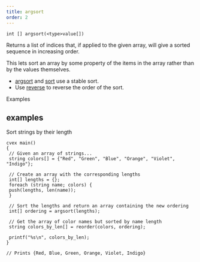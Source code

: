 ```yaml
---
title: argsort
order: 2
---
```

`int [] argsort(<type>value[])`

Returns a list of indices that, if applied to the given array, will give a sorted sequence in increasing order.

This lets sort an array by some property of the items in the array rather than by the values themselves.

- [argsort](/en/houdini-vex/arrays/argsort "Returns the indices of a sorted version of an array.") and [sort](/en/houdini-vex/arrays/sort "Returns the array sorted in increasing order.") use a stable sort.
- Use [reverse](/en/houdini-vex/arrays/reverse "Returns an array or string in reverse order.") to reverse the order of the sort.

Examples

## examples

Sort strings by their length

```vex
cvex main()
{
 // Given an array of strings...
 string colors[] = {"Red", "Green", "Blue", "Orange", "Violet", "Indigo"};

 // Create an array with the corresponding lengths
 int[] lengths = {};
 foreach (string name; colors) {
 push(lengths, len(name));
 }

 // Sort the lengths and return an array containing the new ordering
 int[] ordering = argsort(lengths);

 // Get the array of color names but sorted by name length
 string colors_by_len[] = reorder(colors, ordering);

 printf("%s\n", colors_by_len);
}

// Prints {Red, Blue, Green, Orange, Violet, Indigo}

```
